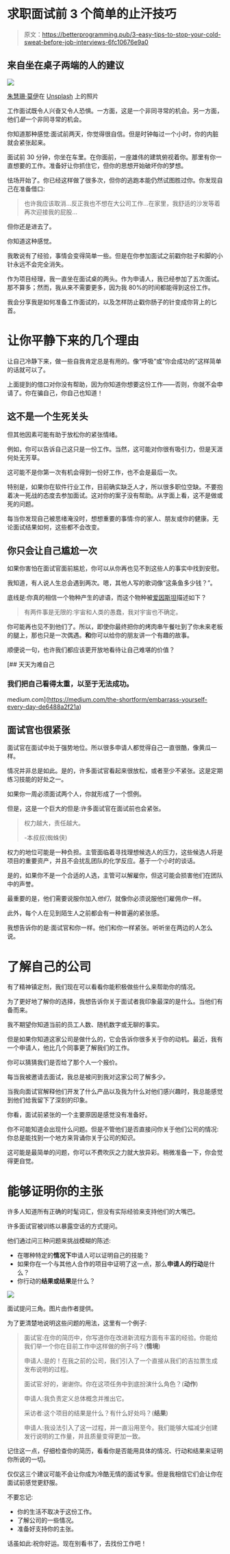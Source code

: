 # 求职面试前 3 个简单的止汗技巧

> 原文：<https://betterprogramming.pub/3-easy-tips-to-stop-your-cold-sweat-before-job-interviews-6fc10676e9a0>

## 来自坐在桌子两端的人的建议

![](img/ca3c179b2e8b6169e497a9a9c55af479.png)

[朱慧珊·莫伊](https://unsplash.com/@jelizabm?utm_source=medium&utm_medium=referral)在 [Unsplash](https://unsplash.com?utm_source=medium&utm_medium=referral) 上的照片

工作面试既令人兴奋又令人恐惧。一方面，这是一个非同寻常的机会。另一方面，他们*是*一个非同寻常的机会。

你知道那种感觉:面试前两天，你觉得很自信。但是时钟每过一个小时，你的内脏就会紧张起来。

面试前 30 分钟，你坐在车里。在你面前，一座雄伟的建筑俯视着你。那里有你一直想要的工作。准备好让你抓住它，但你的思想开始破坏你的梦想。

怯场开始了。你已经这样做了很多次，但你的逃跑本能仍然试图胜过你。你发现自己在准备借口:

> 也许我应该取消…反正我也不想在大公司工作…在家里，我舒适的沙发等着再次迎接我的屁股…

但你还是进去了。

你知道这种感觉。

我敢说有了经验，事情会变得简单一些。但是在你参加面试之前戳你肚子和脚的小针永远不会完全消失。

作为项目经理，我一直坐在面试桌的两头。作为申请人，我已经参加了五次面试。那不算多；然而，我从来不需要更多，因为我 80%的时间都能得到这份工作。

我会分享我是如何准备工作面试的，以及怎样防止戳你肠子的针变成你背上的匕首。

# 让你平静下来的几个理由

让自己冷静下来，做一些自我肯定总是有用的。像“呼吸”或“你会成功的”这样简单的话就可以了。

上面提到的借口对你没有帮助，因为你知道你想要这份工作——否则，你就不会申请了。你在骗自己，你自己也知道！

## 这不是一个生死关头

但其他因素可能有助于放松你的紧张情绪。

例如，你可以告诉自己这只是一份工作。当然，这可能对你很有吸引力，但是天涯何处无芳草。

这可能不是你第一次有机会得到一份好工作，也不会是最后一次。

特别是，如果你在软件行业工作，目前确实缺乏人才，所以很多职位空缺。不要抱着决一死战的态度去参加面试。这对你的案子没有帮助。从字面上看，这不是做或死的问题。

每当你发现自己被思绪淹没时，想想重要的事情:你的家人、朋友或你的健康。无论面试结果如何，这些都不会改变。

## 你只会让自己尴尬一次

如果你害怕在面试官面前尴尬，你可以从你再也见不到这些人的事实中找到安慰。

我知道，有人说人生总会遇到两次。嗯，其他人写的歌词像“这条鱼多少钱？”。

底线是:你真的相信一个物种产生的谚语，而这个物种被[爱因斯坦](https://www.youtube.com/watch?v=lhJJsnUORhk)描述如下？

> 有两件事是无限的:宇宙和人类的愚蠢，我对宇宙也不确定。

你可能再也见不到他们了。所以，即使你最终把你的烤肉串午餐吐到了你未来老板的腿上，那也只是一次偶遇。**和**你可以给你的朋友讲一个有趣的故事。

顺便说一句，也许我们都应该更开放地看待让自己难堪的价值？

[](https://medium.com/the-shortform/embarrass-yourself-every-day-de6488a2f21a) [## 天天为难自己

### 我们把自己看得太重，以至于无法成功。

medium.com](https://medium.com/the-shortform/embarrass-yourself-every-day-de6488a2f21a) 

## 面试官也很紧张

面试官在面试中处于强势地位。所以很多申请人都觉得自己一直很酷，像黄瓜一样。

情况并非总是如此。是的，许多面试官看起来很放松，或者至少不紧张。这是定期练习技能的好处之一。

如果你一周必须面试两个人，你就形成了一个惯例。

但是，这是一个巨大的但是:许多面试官在面试前也会紧张。

> 权力越大，责任越大。
> 
> -本叔叔(蜘蛛侠)

权力的地位可能是一种负担。主管面临着寻找理想候选人的压力，这些候选人将是项目的重要资产，并且不会扰乱团队的化学反应。基于一个小时的谈话。

是的，如果你不是一个合适的人选，主管可以解雇你，但这可能会损害他们在团队中的声誉。

最重要的是，他们需要说服你加入*他们*，就像你必须说服他们雇佣*你*一样。

此外，每个人在见到陌生人之前都会有一种普遍的紧张感。

我想告诉你的是:面试官和你一样。他们和你一样紧张。听听坐在两边的人怎么说。

# 了解自己的公司

有了精神镇定剂，我们现在可以看看你能积极做些什么来帮助你的情况。

为了更好地了解你的选择，我想告诉你关于面试者我印象最深的是什么。当他们有备而来。

我不期望你知道当前的员工人数、随机数字或无聊的事实。

但是如果你知道这家公司是做什么的，它会告诉你很多关于你的动机。最近，我有一个申请人，他比几个同事更了解我们的工作。

你可以猜猜我们是否给了那个人一个报价。

每当我被邀请去面试，我总是被问到我对这家公司了解多少。

当我向面试官解释他们开发了什么产品以及我为什么对他们感兴趣时，我总能感觉到他们给我留下了深刻的印象。

你看，面试前紧张的一个主要原因是感觉没有准备好。

你不可能知道会出现什么问题。但是不管他们是否直接问你关于他们公司的情况:你总是能找到一个地方来背诵你关于公司的知识。

这可能是最简单的问题，你可以不费吹灰之力就大放异彩。稍微准备一下，你会觉得更自觉。

# 能够证明你的主张

许多人知道所有正确的时髦词汇，但没有实际经验来支持他们的大嘴巴。

许多面试官被训练以暴露空话的方式提问。

他们通过问三种问题来挑战模糊的陈述:

*   在哪种特定的**情况下**申请人可以证明自己的技能？
*   如果你在一个与其他人合作的项目中证明了这一点，那么**申请人的行动**是什么？
*   你行动的**结果或结果**是什么？

![](img/834a04a961616b15ebecfbd01384ac6d.png)

面试提问三角。图片由作者提供。

为了更清楚地说明这些问题的用法，这里有一个例子:

> 面试官:在你的简历中，你写道你在改进新流程方面有丰富的经验。你能给我们举一个你在目前工作中这样做的例子吗？(**情境**)
> 
> 申请人:是的！在我之前的公司，我们引入了一个直接从我们的吉拉票生成发布说明的过程。
> 
> 面试官:好的，谢谢你。你在这项任务中到底扮演什么角色？(**动作**)
> 
> 申请人:我负责定义总体概念并推出它。
> 
> 采访者:这个项目的结果是什么？有什么好处吗？(**结果**)
> 
> 申请人:我设法引入了这一过程，并一直沿用至今。我们能够大幅减少创建发行说明的工作量，并且质量变得更加一致。

记住这一点，仔细检查你的简历，看看你是否能用具体的情况、行动和结果来证明你所说的一切。

仅仅这三个建议可能不会让你成为冷酷无情的面试专家。但是我相信它们会让你在面试前感觉更舒服。

不要忘记:

*   你的生活不取决于这份工作。
*   了解公司的一些情况。
*   准备好支持你的主张。

话虽如此:祝你好运。现在别看书了，去找份工作吧！
